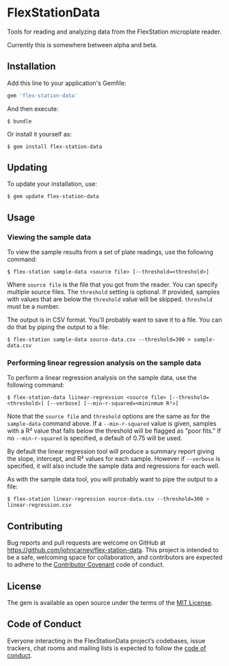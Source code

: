 # FlexStationData

Tools for reading and analyzing data from the FlexStation microplate reader.

Currently this is somewhere between alpha and beta.

## Installation

Add this line to your application's Gemfile:

```ruby
gem 'flex-station-data'
```

And then execute:

    $ bundle

Or install it yourself as:

    $ gem install flex-station-data

## Updating

To update your installation, use:

    $ gem update flex-station-data

## Usage

### Viewing the sample data

To view the sample results from a set of plate readings, use the following
command:

    $ flex-station sample-data <source file> [--threshold=<threshold>]

Where `source file` is the file that you got from the reader. You can specify
multiple source files. The `threshold` setting is optional. If provided,
samples with values that are below the `threshold` value will be skipped.
`threshold` must be a number.

The output is in CSV format. You'll probably want to save it to a file. You
can do that by piping the output to a file:

    $ flex-station sample-data source-data.csv --threshold=300 > sample-data.csv

### Performing linear regression analysis on the sample data

To perform a linear regression analysis on the sample data, use the following
command:

    $ flex-station-data liinear-regression <source file> [--threshold=<threshold>] [--verbose] [--min-r-squared=<mininmum R²>]

Note that the `source file` and `threshold` options are the same as for the
`sample-data` command above. If a `--min-r-squared` value is given, samples
with a R² value that falls below the threshold will be flagged as "poor fits."
If no `--min-r-squared` is specified, a default of 0.75 will be used.

By default the linear regression tool will produce a summary report giving the
slope, intercept, and R² values for each sample. However if `--verbose` is
specified, it will also include the sample data and regressions for each well.

As with the sample data tool, you will probably want to pipe the output to a file:

    $ flex-station linear-regression source-data.csv --threshold=300 > linear-regression.csv

## Contributing

Bug reports and pull requests are welcome on GitHub at https://github.com/johncarney/flex-station-data. This project is intended to be a safe, welcoming space for collaboration, and contributors are expected to adhere to the [Contributor Covenant](http://contributor-covenant.org) code of conduct.

## License

The gem is available as open source under the terms of the [MIT License](https://opensource.org/licenses/MIT).

## Code of Conduct

Everyone interacting in the FlexStationData project’s codebases, issue trackers, chat rooms and mailing lists is expected to follow the [code of conduct](https://github.com/johncarney/flex-station-data/blob/master/CODE_OF_CONDUCT.md).
